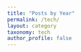 ```yaml
---
title: "Posts by Year"
permalink: /tech/
layout: category
taxonomy: tech
author_profile: false
---
```

